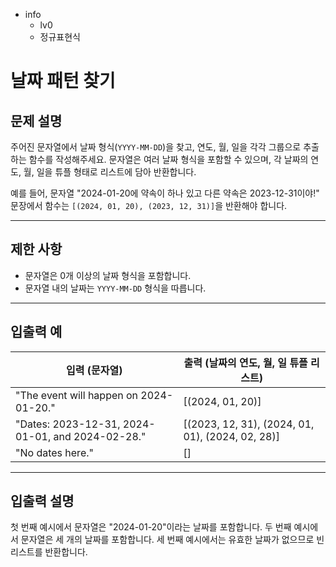 - info
    - lv0
    - 정규표현식

# 날짜 패턴 찾기
## 문제 설명
주어진 문자열에서 날짜 형식(`YYYY-MM-DD`)을 찾고, 연도, 월, 일을 각각 그룹으로 추출하는 함수를 작성해주세요. 문자열은 여러 날짜 형식을 포함할 수 있으며, 각 날짜의 연도, 월, 일을 튜플 형태로 리스트에 담아 반환합니다.

예를 들어, 문자열 "2024-01-20에 약속이 하나 있고 다른 약속은 2023-12-31이야!" 문장에서 함수는 `[(2024, 01, 20), (2023, 12, 31)]`을 반환해야 합니다.

---

## 제한 사항

- 문자열은 0개 이상의 날짜 형식을 포함합니다.
- 문자열 내의 날짜는 `YYYY-MM-DD` 형식을 따릅니다.

---

## 입출력 예

|   입력 (문자열)                                           | 출력 (날짜의 연도, 월, 일 튜플 리스트)       |
| --------------------------------------------------------- | ------------------------------------------- |
| "The event will happen on 2024-01-20."                    | [(2024, 01, 20)]                            |
| "Dates: 2023-12-31, 2024-01-01, and 2024-02-28."          | [(2023, 12, 31), (2024, 01, 01), (2024, 02, 28)] |
| "No dates here."                                          | []                                          |

---

## 입출력 설명
첫 번째 예시에서 문자열은 "2024-01-20"이라는 날짜를 포함합니다. 두 번째 예시에서 문자열은 세 개의 날짜를 포함합니다. 세 번째 예시에서는 유효한 날짜가 없으므로 빈 리스트를 반환합니다.
